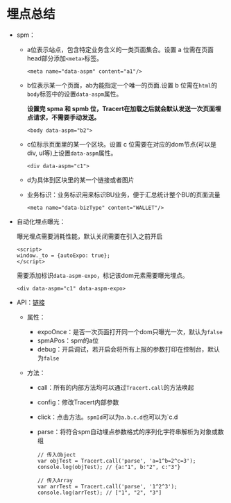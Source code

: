 # 埋点总结

- spm：

  - a位表示站点，包含特定业务含义的一类页面集合。设置 a 位需在页面head部分添加`<meta>`标签。

    ```
    <meta name="data-aspm" content="a1"/>
    ```

    

  - b位表示某一个页面，ab为能指定一个唯一的页面.设置 b 位需在`html`的`body`标签中的设置`data-aspm`属性。

    **设置完 spma 和 spmb 位，Tracert在加载之后就会默认发送一次页面埋点请求，不需要手动发送。**

    ```
    <body data-aspm="b2">
    ```

    

  - c位标示页面里的某一个区块。设置 c 位需要在对应的dom节点(可以是div, ul等)上设置`data-aspm`属性。

    ```
    <div data-aspm="c1">
    ```

    

  - d为具体到区块里的某一个链接或者图片

  - 业务标识：业务标识用来标识BU业务，便于汇总统计整个BU的页面流量

    ```
    <meta name="data-bizType" content="WALLET"/>
    ```

- 自动化埋点曝光：

  曝光埋点需要消耗性能，默认关闭需要在引入之前开启

  ```
  <script>
  window._to = {autoExpo: true};
  </script>
  ```

  需要添加标识`data-aspm-expo`，标记该dom元素需要曝光埋点。

  ```
  <div data-aspm="c1" data-aspm-expo>
  ```

- API：[链接](https://lark.alipay.com/zhenyi.szy/cloud-tracert/tvnmk3)

  - 属性：

    - expoOnce：是否一次页面打开同一个dom只曝光一次，默认为`false`
    - spmAPos：spm的a位
    - debug：开启调试，若开启会将所有上报的参数打印在控制台，默认为`false`

  - 方法：

    - call：所有的内部方法均可以通过`Tracert.call`的方法唤起

    - config：修改Tracert内部参数

    - click：点击方法。`spmId`可以为`a.b.c.d`也可以为`c.d

    - parse：将符合spm自动埋点参数格式的序列化字符串解析为对象或数组

      ```
      // 传入Object
      var objTest = Tracert.call('parse', 'a=1^b=2^c=3');
      console.log(objTest); // {a:"1", b:"2", c:"3"}
      
      // 传入Array
      var arrTest = Tracert.call('parse', '1^2^3');
      console.log(arrTest); // ["1", "2", "3"]
      ```

      
